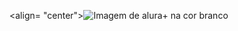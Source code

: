 <align= "center">![Imagem de alura+ na cor branco](https://user-images.githubusercontent.com/115431968/206159489-601f16cf-f8ed-4ad2-94d9-725538c3471a.png)
